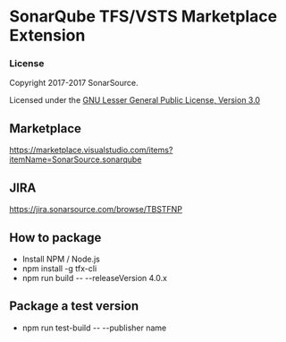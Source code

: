 # SonarQube TFS/VSTS Marketplace Extension

### License

Copyright 2017-2017 SonarSource.

Licensed under the [GNU Lesser General Public License, Version 3.0](http://www.gnu.org/licenses/lgpl.txt)

## Marketplace
https://marketplace.visualstudio.com/items?itemName=SonarSource.sonarqube

## JIRA
https://jira.sonarsource.com/browse/TBSTFNP

## How to package
* Install NPM / Node.js
* npm install -g tfx-cli
* npm run build -- --releaseVersion 4.0.x

## Package a test version
* npm run test-build -- --publisher name